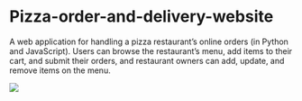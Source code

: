# Pizza-order-and-delivery-website
A web application for handling a pizza restaurant’s online orders (in Python and JavaScript).
Users can browse the restaurant’s menu, add items to their cart, and submit their orders, and restaurant owners can add, update, and remove items on the menu.


![](https://www.notion.so/9b3cdb8e222447feb1a63f10146802bf#b19ad62107dd49468ea82da549e08b4d)


